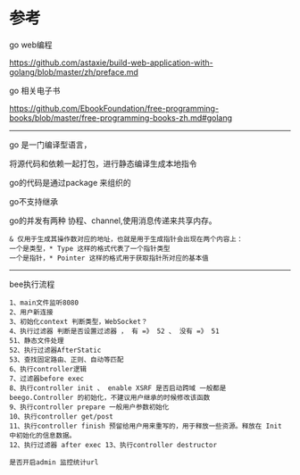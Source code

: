 
# 参考

go web编程 

https://github.com/astaxie/build-web-application-with-golang/blob/master/zh/preface.md

go 相关电子书 

https://github.com/EbookFoundation/free-programming-books/blob/master/free-programming-books-zh.md#golang

---


go 是一门编译型语言，

将源代码和依赖一起打包，进行静态编译生成本地指令

go的代码是通过package 来组织的

go不支持继承

go的并发有两种 协程、channel,使用消息传递来共享内存。

```
& 仅用于生成其操作数对应的地址，也就是用于生成指针会出现在两个内容上：
一个是类型，* Type 这样的格式代表了一个指针类型 
一个是指针，* Pointer 这样的格式用于获取指针所对应的基本值
```

---

bee执行流程

```
1、main文件监听8080 
2、用户新连接 
3、初始化context 判断类型，WebSocket？
4、执行过滤器 判断是否设置过滤器 ， 有 =》 52 、 没有 =》 51 
51、静态文件处理 
52、执行过滤器AfterStatic 
53、查找固定路由、正则、自动等匹配 
6、执行controller逻辑 
7、过滤器before exec 
8、执行controller init 、 enable XSRF 是否启动跨域 一般都是 beego.Controller 的初始化，不建议用户继承的时候修改该函数 
9、执行controller prepare 一般用户参数初始化 
10、执行controller get/post 
11、执行controller finish 预留给用户用来重写的，用于释放一些资源。释放在 Init 中初始化的信息数据。 
12、执行过滤器 after exec 13、执行controller destructor

是否开启admin 监控统计url

```